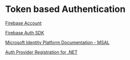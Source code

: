 # Token based Authentication

[Firebase Account](https://firebase.google.com/)

[Firebase Auth SDK](https://firebase.google.com/docs/reference/js/v8/firebase.auth.Auth)

[Microsoft Identity Platform Documentation - MSAL](https://docs.microsoft.com/en-us/azure/active-directory/develop/)

[Auth Provider Registration for .NET](https://docs.microsoft.com/en-us/aspnet/core/security/authentication/social/?view=aspnetcore-6.0&tabs=visual-studio)
